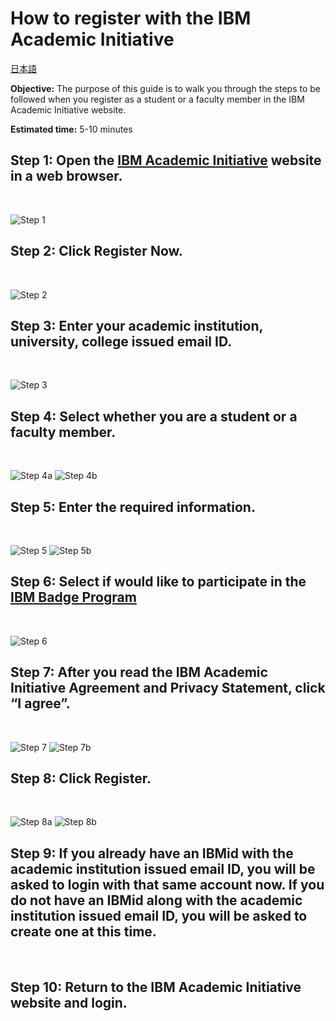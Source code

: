# How to register with the IBM Academic Initiative 


[日本語](/academic-initiative/jp/how-to/How-to-register-with-the-IBM-Academic-Initiative/readme.md)

**Objective:** The purpose of this guide is to walk you through the steps to be followed when you register as a student or a faculty member in the IBM Academic Initiative website.

**Estimated time:** 5-10 minutes

## Step 1: Open the [IBM Academic Initiative](https://ibm.com/academic) website in a web browser.
<br />

![Step 1](images/step1.png)

## Step 2: Click **Register Now.**
<br />

![Step 2](images/step2.png)

## Step 3: Enter your academic institution, university, college issued email ID.
<br />

![Step 3](images/step3.png)

## Step 4: Select whether you are a student or a faculty member.
<br />

![Step 4a](images/step4a.png)
![Step 4b](images/step4b.png)

## Step 5: Enter the required information.
<br />

![Step 5](images/step5a.png)
![Step 5b](images/step5b.png)

## Step 6: Select if would like to participate in the [IBM Badge Program](https://www.ibm.com/training/credentials)
<br />

![Step 6](images/step6.png)

## Step 7: After you read the IBM Academic Initiative Agreement and Privacy Statement, click **“I agree”.**
<br />

![Step 7](images/step6a.png)
![Step 7b](images/step6b.png)
 
## Step 8: Click **Register**.
<br />

![Step 8a](images/step7a.png)
![Step 8b](images/step7b.png)
 
## Step 9: If you already have an IBMid with the academic institution issued email ID, you will be asked to login with that same account now. If you do not have an IBMid along with the academic institution issued email ID, you will be asked to create one at this time.
<br />

## Step 10: Return to the IBM Academic Initiative website and login.
